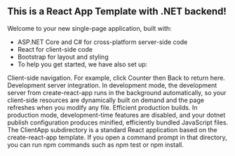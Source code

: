 ## This is a React App Template with .NET backend!

Welcome to your new single-page application, built with:

- ASP.NET Core and C# for cross-platform server-side code
- React for client-side code
- Bootstrap for layout and styling
- To help you get started, we have also set up:

Client-side navigation. For example, click Counter then Back to return here.
Development server integration. In development mode, the development server from create-react-app runs in the background automatically, so your client-side resources are dynamically built on demand and the page refreshes when you modify any file.
Efficient production builds. In production mode, development-time features are disabled, and your dotnet publish configuration produces minified, efficiently bundled JavaScript files.
The ClientApp subdirectory is a standard React application based on the create-react-app template. If you open a command prompt in that directory, you can run npm commands such as npm test or npm install.